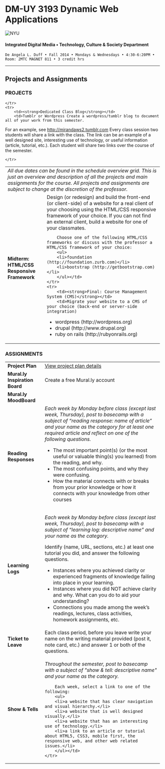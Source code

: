 # DM-UY 3193 Dynamic Web Applications

![NYU](http://ws2.polishedsolid.com/de/nyu_soe_logo.png)
#### Integrated Digital Media • Technology, Culture & Society Department

    De Angela L. Duff • Fall 2014 • Mondays & Wednesdays • 4:30-6:20PM • Room: 2MTC MAGNET 811 • 3 credit hrs

---

## Projects and Assignments

### PROJECTS

<table>
    <tr>
        <td colspan="2"><i>All due dates can be found in the schedule overview grid. This is just an overview and description of all the projects and main assignments for the course. All projects and assignments are subject to change at the discretion of the professor.</i></td>
    </td>
    <tr>
        <td><strong>Midterm: HTML/CSS Responsive Framework</strong></td>
        <td>Design (or redesign) and build the front-end (or client-side) of a website for a real client of your choosing using the HTML/CSS responsive framework of your choice. If you can not find an external client, build a website for one of your classmates.

        Choose one of the following HTML/CSS frameworks or discuss with the professor a HTML/CSS framework of your choice:
        <ul>
        <li>foundation (http://foundation.zurb.com)</li>
        <li>bootstrap (http://getbootstrap.com)</li>
        </ul></td>
    </tr>
    <tr>
        <td><strong>Final: Course Management System (CMS)</strong></td>
        <td>Migrate your website to a CMS of your choice (back-end or server-side integration)
<ul>
<li>wordpress (http://wordpress.org)</li>
<li>drupal (http://www.drupal.org)</li>
<li>ruby on rails (http://rubyonrails.org)</li>
</ul></td>

    </tr>
    <tr>
        <td><strong>Dedicated Class Blog</strong></td>
        <td>Tumblr or Wordpress Create a wordpress/tumblr blog to document all of your work from this semester. 
For an example, see http://mirandaws2.tumblr.com
    Every class session two students will share a link with the class. The link can be an example of a well designed site, interesting use of technology, or useful information (article, tutorial, etc.). Each student will share two links over the course of the semester. </td>

    </tr>
</table>

### ASSIGNMENTS
<table>
    <tr>
        <td><strong>Project Plan</strong></td>
        <td><a href="dm3193_project_plan.md">View project plan details</a></td>
    </tr>
    <tr>
        <td><strong>Mural.ly Inspiration Board</strong></td>
        <td>Create a free Mural.ly account<br></td>
    </tr>
    <tr>
        <td><strong>Mural.ly MoodBoard</strong></td>
        <td></td>
    </tr>
    <tr>
        <td><strong>Reading Responses</strong></td>
        <td><i>Each week by Monday before class (except last week, Thursday), post to basecamp with a subject of “reading response: name of article” and your name as the category for at least one required article and reflect on one of the following questions.</i>
        <ul>
        <li>The most important point(s) (or the most useful or valuable thing(s) you learned) from the reading, and why.</li>
<li>The most confusing points, and why they were confusing.</li>
<li>How the material connects with or breaks from your prior knowledge or how it connects with your knowledge from other courses</li></ul></td>
    </tr>
    <tr>
        <td><strong>Learning Logs</strong><br></td>
        <td><p><i>Each week by Monday before class (except last week, Thursday), post to basecamp with a subject of “learning log: descriptive name” and your name as the category.</i></p>
        Identify (name, URL, sections, etc.) at least one tutorial you did, and answer the following questions.
<ul>
<li>Instances where you achieved clarity or experienced fragments of knowledge failing into place in your learning.</li>
<li>Instances where you did NOT achieve clarity and why. What can you do to aid your understanding?</li>
<li>Connections you made among the week’s readings, lectures, class activities, homework assignments, etc.</li>
</ul></td>
    </tr>
    <tr>
        <td><strong>Ticket to Leave</strong></td>
        <td>Each class period, before you leave write your name on the writing material provided (post it, note card, etc.) and answer 1 or both of the questions.</td>
    </tr>
    <tr>
        <td><strong>Show &amp; Tells<br></strong></td>
        <td><p><i>Throughout the semester, post to basecamp with a subject of "show &amp; tell: descriptive name" and your name as the category.</i></p>

        Each week, select a link to one of the following:
        <ul>
        <li>a website that has clear navigation and visual hierarchy.</li>
        <li>a website that is well designed visually.</li>
        <li>a website that has an interesting use of technology.</li>
        <li>a link to an article or tutorial about HTML5, CSS3, mobile first, the responsive web, and other web related issues.</li>
        </ul></td>
    </tr>
</table>







